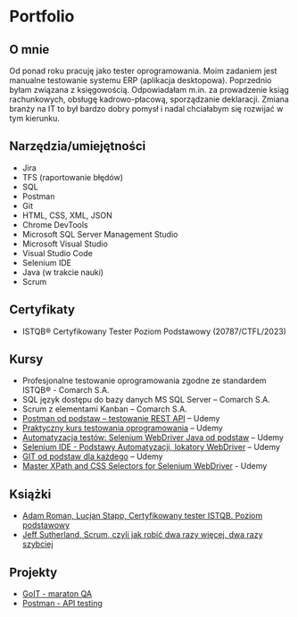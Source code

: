 # Portfolio

## O mnie
Od ponad roku pracuję jako tester oprogramowania. Moim zadaniem jest manualne testowanie systemu ERP (aplikacja desktopowa). Poprzednio byłam związana z księgowością. Odpowiadałam m.in. za prowadzenie ksiąg rachunkowych, obsługę kadrowo-płacową, sporządzanie deklaracji. Zmiana branży na IT to był bardzo dobry pomysł i nadal chciałabym się rozwijać w tym kierunku.

## Narzędzia/umiejętności

* Jira
* TFS (raportowanie błędów)
*	SQL
*	Postman
*	Git
*	HTML, CSS, XML, JSON
*	Chrome DevTools
*	Microsoft SQL Server Management Studio
*	Microsoft Visual Studio
*	Visual Studio Code
*	Selenium IDE
*	Java (w trakcie nauki)
*	Scrum

## Certyfikaty
* ISTQB® Certyfikowany Tester Poziom Podstawowy (20787/CTFL/2023)

## Kursy
* Profesjonalne testowanie oprogramowania zgodne ze standardem ISTQB® - Comarch S.A.
* SQL język dostępu do bazy danych MS SQL Server – Comarch S.A.
* Scrum z elementami Kanban – Comarch S.A.
* [Postman od podstaw – testowanie REST API](https://www.udemy.com/course/kurs-postman/) – Udemy
* [Praktyczny kurs testowania oprogramowania](https://www.udemy.com/course/praktyczny-kurs-testowania-oprogramowania/) – Udemy
* [Automatyzacja testów: Selenium WebDriver Java od podstaw](https://www.udemy.com/course/automatyzacja-testow-selenium-webdriver-java-od-podstaw/) – Udemy
* [Selenium IDE - Podstawy Automatyzacji, lokatory WebDriver](https://www.udemy.com/course/selenium-ide-podstawy/) – Udemy
* [GIT od podstaw dla każdego](https://www.udemy.com/course/git-od-podstaw-dla-kazdego/) – Udemy
* [Master XPath and CSS Selectors for Selenium WebDriver](https://www.udemy.com/course/xpath-and-css-selectors/) - Udemy

## Książki
*	[Adam Roman, Lucjan Stapp, Certyfikowany tester ISTQB. Poziom podstawowy](https://helion.pl/ksiazki/certyfikowany-tester-istqb-poziom-podstawowy-adam-roman-lucjan-stapp,ctispv.htm#format/d)
*	[Jeff Sutherland, Scrum, czyli jak robić dwa razy więcej, dwa razy szybciej](https://helion.pl/ksiazki/scrum-czyli-jak-robic-dwa-razy-wiecej-dwa-razy-szybciej-jeff-sutherland,e_1otu.htm#format/e)

## Projekty
* [GoIT - maraton QA](https://github.com/agnieszkafras/GoIT-maraton-QA)
* [Postman - API testing](https://github.com/agnieszkafras/postman-API-testing)

